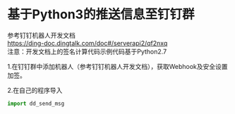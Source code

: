 基于Python3的推送信息至钉钉群
===
参考钉钉机器人开发文档  
https://ding-doc.dingtalk.com/doc#/serverapi2/qf2nxq  
注意：开发文档上的签名计算代码示例代码基于Python2.7  

1.在钉钉群中添加机器人（参考钉钉机器人开发文档），获取Webhook及安全设置加签。 

2.在自己的程序导入  

```Python
import dd_send_msg
```

